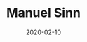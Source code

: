 ---
title: Manuel Sinn
date: 2020-02-10
bio: |
  Currently studying Human-Computer-Interaction and Chinese at the University of Wuerzburg. 
avatar: /images/gohugo-default-sample-hero-image.jpg
featured: true
social:
  - title: github
    url: https://github.com/manuelsinn
  - title: github
    url: https://github.com
  - title: github
    url: https://github.com
  - title: github
    url: https://github.com
  - title: github
    url: https://github.com
---